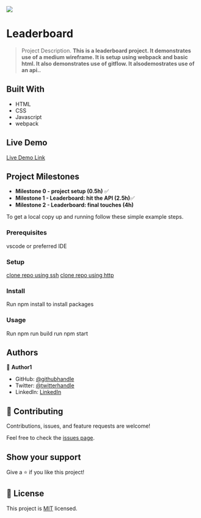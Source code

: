 ![](https://img.shields.io/badge/Microverse-blueviolet)

# Leaderboard

> Project Description.
> **This is a leaderboard project. It demonstrates use of a medium wireframe. It is setup using webpack and basic html. It also demonstrates use of gitflow. It alsodemostrates use of an api..**

## Built With

- HTML
- CSS
- Javascript
- webpack

## Live Demo

[Live Demo Link](https://nyame-wolf.github.io/Leaderboard/)

## Project Milestones

- **Milestone 0 - project setup (0.5h)** ✅
- **Milestone 1 - Leaderboard: hit the API (2.5h)**✅
- **Milestone 2 - Leaderboard: final touches (4h)**

To get a local copy up and running follow these simple example steps.

### Prerequisites

vscode or preferred IDE

### Setup

[clone repo using ssh](git@github.com:Nyame-Wolf/Leaderboard.git)
[clone repo using http](https://github.com/Nyame-Wolf/Leaderboard.git)

### Install

Run npm install to install packages

### Usage

Run npm run build
run npm start

## Authors

👤 **Author1**

- GitHub: [@githubhandle](https://github.com/Nyame-Wolf/)
- Twitter: [@twitterhandle](https://twitter.com/Mumenyam)
- LinkedIn: [LinkedIn](https://www.linkedin.com/in/mumenya-nyamu-web-designer-data-enthusiast/)

## 🤝 Contributing

Contributions, issues, and feature requests are welcome!

Feel free to check the [issues page](../../issues/).

## Show your support

Give a ⭐️ if you like this project!

## 📝 License

This project is [MIT](./MIT.md) licensed.
